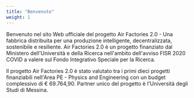 ```yaml
---
title: "Benvenuto"
weight: 1
---
```


Benvenuto nel sito Web ufficiale del progetto Air Factories 2.0 - Una fabbrica distribuita per una produzione intelligente, decentralizzata, sostenibile e resiliente. Air Factories 2.0 è un progetto finanziato dal Ministero dell'Università e della Ricerca nell'ambito dell'avviso FISR 2020 COVID a valere sul Fondo Integrativo Speciale per la Ricerca.

Il progetto Air Factories 2.0 è stato valutato tra i primi dieci progetti finanziabili nell'Area PE - Physics and Engineering con un budget complessivo di € 69.764,90. Partner unico del progetto è l'Università degli Studi di Messina.
